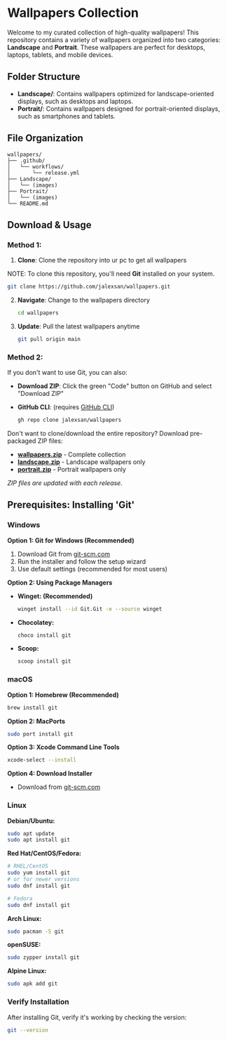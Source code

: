 # Wallpapers Collection
Welcome to my curated collection of high-quality wallpapers! This repository contains a variety of wallpapers organized into two categories: **Landscape** and **Portrait**. These wallpapers are perfect for desktops, laptops, tablets, and mobile devices.

## Folder Structure
- **Landscape/**: Contains wallpapers optimized for landscape-oriented displays, such as desktops and laptops.
- **Portrait/**: Contains wallpapers designed for portrait-oriented displays, such as smartphones and tablets.

## File Organization
```
wallpapers/
├── .github/
│   └── workflows/
│       └── release.yml
├── Landscape/
│   └── (images)
├── Portrait/
│   └── (images)
└── README.md
```

## Download & Usage

### Method 1:
1. **Clone**: Clone the repository into ur pc to get all wallpapers

NOTE: To clone this repository, you'll need **Git** installed on your system.
   
   ```bash
   git clone https://github.com/jalexsan/wallpapers.git
   ```

2. **Navigate**: Change to the wallpapers directory
   ```bash
   cd wallpapers
   ```
3. **Update**: Pull the latest wallpapers anytime
   ```bash
   git pull origin main
   ```

### Method 2:
If you don't want to use Git, you can also:
- **Download ZIP**: Click the green "Code" button on GitHub and select "Download ZIP"
- **GitHub CLI**: (requires [GitHub CLI](https://cli.github.com/))

   ```bash
   gh repo clone jalexsan/wallpapers
   ```

Don't want to clone/download the entire repository? Download pre-packaged ZIP files:

- **[wallpapers.zip](https://github.com/jalexsan/wallpapers/releases/latest/download/wallpapers.zip)** - Complete collection
- **[landscape.zip](https://github.com/jalexsan/wallpapers/releases/latest/download/landscape.zip)** - Landscape wallpapers only
- **[portrait.zip](https://github.com/jalexsan/wallpapers/releases/latest/download/portrait.zip)** - Portrait wallpapers only

*ZIP files are updated with each release.*

## Prerequisites: Installing 'Git'

### Windows
**Option 1: Git for Windows (Recommended)**
1. Download Git from [git-scm.com](https://git-scm.com/download/win)
2. Run the installer and follow the setup wizard
3. Use default settings (recommended for most users)

**Option 2: Using Package Managers**
- **Winget: (Recommended)**

   ```bash
   winget install --id Git.Git -e --source winget
   ```
   
- **Chocolatey:**

   ```bash
   choco install git
   ```
   
- **Scoop:**

   ```bash
   scoop install git
   ```

### macOS
**Option 1: Homebrew (Recommended)**
```bash
brew install git
```

**Option 2: MacPorts**
```bash
sudo port install git
```

**Option 3: Xcode Command Line Tools**
```bash
xcode-select --install
```

**Option 4: Download Installer**
- Download from [git-scm.com](https://git-scm.com/download/mac)

### Linux
**Debian/Ubuntu:**
```bash
sudo apt update
sudo apt install git
```

**Red Hat/CentOS/Fedora:**
```bash
# RHEL/CentOS
sudo yum install git
# or for newer versions
sudo dnf install git

# Fedora
sudo dnf install git
```

**Arch Linux:**
```bash
sudo pacman -S git
```

**openSUSE:**
```bash
sudo zypper install git
```

**Alpine Linux:**
```bash
sudo apk add git
```

### Verify Installation
After installing Git, verify it's working by checking the version:
```bash
git --version
```
